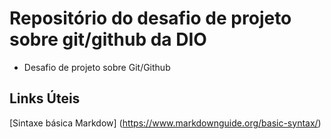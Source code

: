 # Repositório do desafio de projeto sobre git/github da DIO
 - Desafio de projeto sobre Git/Github

## Links Úteis
[Sintaxe básica Markdow] (https://www.markdownguide.org/basic-syntax/)
